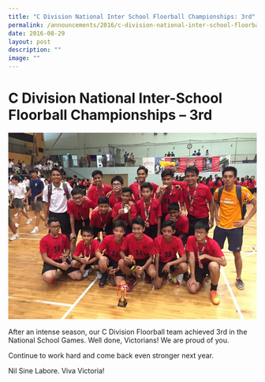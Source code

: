```yaml
---
title: "C Division National Inter School Floorball Championships: 3rd"
permalink: /announcements/2016/c-division-national-inter-school-floorball-championships-3rd/
date: 2016-08-29
layout: post
description: ""
image: ""
---
```

# **C Division National Inter-School Floorball Championships – 3rd**

![](/images/Floorball%20(1).jpg)

After an intense season, our C Division Floorball team achieved 3rd in the National School Games. Well done, Victorians! We are proud of you.

Continue to work hard and come back even stronger next year.

Nil Sine Labore. Viva Victoria!